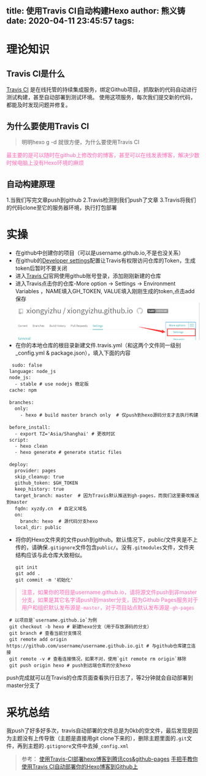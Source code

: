 title: 使用Travis CI自动构建Hexo
author: 熊义铸
date: 2020-04-11 23:45:57
tags:
---
# 理论知识

## Travis CI是什么
[Travis CI](https://www.travis-ci.org/) 是在线托管的持续集成服务，绑定Github项目，抓取新的代码自动进行测试构建，甚至自动部署到测试环境。 使用这项服务，每次我们提交新的代码，都能及时发现问题并修复。
 

## 为什么要使用Travis CI
> 明明hexo g -d 就很方便，为什么要使用Travis CI

<font color=hotpink>最主要的是可以随时在github上修改你的博客，甚至可以在线发表博客，解决少数时候电脑上没有Hexo环境的麻烦</font>

## 自动构建原理
1.当我们写完文章push到github
2.Travis检测到我们push了文章
3.Travis将我们的代码clone至它的服务器环境，执行打包部署

# 实操
 - 在github中创建你的项目（可以是username.github.io,不是也没关系）
 - 在github的[Developer settings](https://github.com/settings/tokens)配置让Travis有权限访问仓库的Token，生成token后暂时不要关闭
 - 进入[Travis CI](https://www.travis-ci.org/)官网使用github账号登录，添加刚刚新建的仓库
 - 进入Travis点击你的仓库-More option -> Settings -> Environment Variables ，NAME填入GH_TOKEN, VALUE填入刚刚生成的token,点击add保存
![](/images/pasted-2.png)
 - 在你的本地仓库的根目录新建文件.travis.yml（和这两个文件同一级别_config.yml & package.json），填入下面的内容
 
 ```
   sudo: false
  language: node_js
  node_js:
    - stable # use nodejs 稳定版
  cache: npm
  
  branches:
    only:
      - hexo # build master branch only  # 仅push到hexo源码分支才去执行构建

  before_install:
    - export TZ='Asia/Shanghai' # 更改时区
  script:
    - hexo clean
    - hexo generate # generate static files

  deploy:
    provider: pages
    skip_cleanup: true
    github_token: $GH_TOKEN
    keep_history: true
    target_branch: master  # 因为Travis默认推送到gh-pages，而我们这里要改推送到master
    fqdn: xyzdy.cn  # 自定义域名
    on:
      branch: hexo  # 源代码分支hexo
    local_dir: public
```
 
- 将你的Hexo文件夹的文件push到github。默认情况下，public/文件夹是不上传的，请确保`.gitignore`文件包含`public/`。没有`.gitmodules`文件，文件夹结构应该与此仓库大致相似。

  ```linux
  git init 
  git add .
  git commit -m '初始化'
  ```
> <font color=hotpink>注意，如果你的项目是username.github.io，请将源文件push到非master分支，如果是其它名字请push到master分支，因为Github Pages服务对于用户和组织默认发布源是`-master`，对于项目站点默认发布源是`-gh-pages`</font>

  ```
   # 以项目是`username.github.io`为例
   git checkout -b hexo # 新建hexo分支（用于存放源码的分支）
   git branch # 查看当前分支情况
   git remote add origin https://github.com/username/username.github.io.git # 与github仓库建立连接
   git remote -v # 查看连接情况，如果不对，使用`git remote rm origin`移除
   git push origin hexo # push到远端仓库的分支hexo 

  ```
  push完成就可以在Travis的仓库页面查看执行日志了，等2分钟就会自动部署到master分支了
  
# 采坑总结

我push了好多好多次，travis自动部署的文件总是为0kb的空文件，最后发现是因为主题没有上传导致（主题是直接用git clone下来的），删除主题里面的`.git`文件，再到主题的`.gitignore`文件中去掉`_config.xml`

> 参考：
[使用Travis-CI部署hexo博客到腾讯cos&github-pages](https://liyangzone.com/2020/01/16/deploy-hexo-blog-with-travis-ci/)
[手把手教你使用Travis CI自动部署你的Hexo博客到Github上](https://www.jianshu.com/p/e22c13d85659)
  	  






















  


